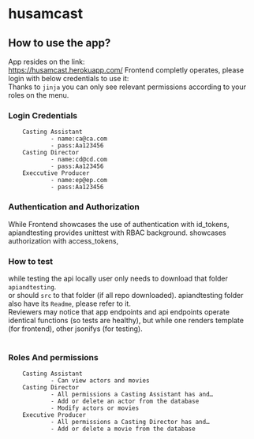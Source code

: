 # husamcast
## How to use the app?
App resides on the link: <br>
https://husamcast.herokuapp.com/
Frontend completly operates, please login with below credentials to use it:<br>
Thanks to `jinja` you can only see relevant permissions according to your roles on the menu.<br>

### Login Credentials<br>
        Casting Assistant
                - name:ca@ca.com
                - pass:Aa123456
        Casting Director
                - name:cd@cd.com
                - pass:Aa123456
        Execcutive Producer
                - name:ep@ep.com
                - pass:Aa123456
        
 
### Authentication and Authorization
While Frontend showcases the use of authentication with id_tokens,<br>
apiandtesting provides unittest with RBAC background. showcases authorization with access_tokens,<br>

### How to test
while testing the api locally user only needs to download that folder `apiandtesting`.<br>
or should `src` to that folder (if all repo downloaded). apiandtesting folder also have its `Readme`, please refer to it.<br>
Reviewers may notice that app endpoints and api endpoints operate identical functions (so tests are healthy), but while one renders template (for frontend), other jsonifys (for testing).<br><br>

### Roles And permissions<br>
        Casting Assistant
                - Can view actors and movies
        Casting Director
                - All permissions a Casting Assistant has and…
                - Add or delete an actor from the database
                - Modify actors or movies
        Executive Producer
                - All permissions a Casting Director has and…
                - Add or delete a movie from the database
                

  
